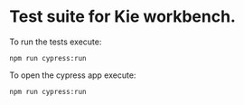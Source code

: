 # Test suite for Kie workbench.

To run the tests execute: 
```
npm run cypress:run
```

To open the cypress app execute:
```
npm run cypress:run
```
